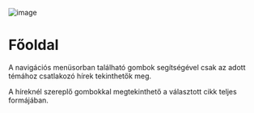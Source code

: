 ![image](https://github.com/user-attachments/assets/b9f12b7a-98ea-436e-958b-7c7977b9150c)
# Főoldal

A navigációs menüsorban található gombok segítségével csak az adott témához csatlakozó hírek tekinthetők meg.

A híreknél szereplő gombokkal megtekinthető a választott cikk teljes formájában.
